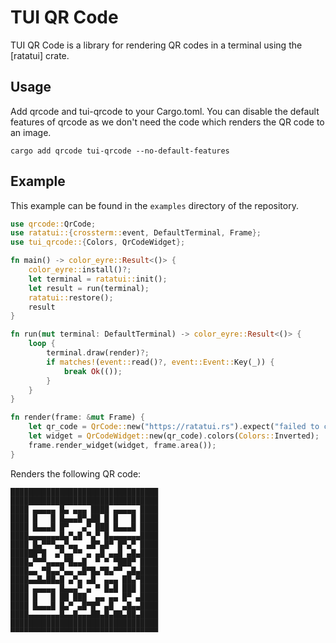 # TUI QR Code

<!-- cargo-rdme start -->

TUI QR Code is a library for rendering QR codes in a terminal using the [ratatui] crate.

## Usage

Add qrcode and tui-qrcode to your Cargo.toml. You can disable the default features of qrcode as
we don't need the code which renders the QR code to an image.

```shell
cargo add qrcode tui-qrcode --no-default-features
```

## Example

This example can be found in the `examples` directory of the repository.

```rust
use qrcode::QrCode;
use ratatui::{crossterm::event, DefaultTerminal, Frame};
use tui_qrcode::{Colors, QrCodeWidget};

fn main() -> color_eyre::Result<()> {
    color_eyre::install()?;
    let terminal = ratatui::init();
    let result = run(terminal);
    ratatui::restore();
    result
}

fn run(mut terminal: DefaultTerminal) -> color_eyre::Result<()> {
    loop {
        terminal.draw(render)?;
        if matches!(event::read()?, event::Event::Key(_)) {
            break Ok(());
        }
    }
}

fn render(frame: &mut Frame) {
    let qr_code = QrCode::new("https://ratatui.rs").expect("failed to create QR code");
    let widget = QrCodeWidget::new(qr_code).colors(Colors::Inverted);
    frame.render_widget(widget, frame.area());
}
```

Renders the following QR code:

```text
█████████████████████████████████
█████████████████████████████████
████ ▄▄▄▄▄ █▄ ▄▄▄ ████ ▄▄▄▄▄ ████
████ █   █ █▄▄▄█▀▄██ █ █   █ ████
████ █▄▄▄█ █▀   ▄▀ ███ █▄▄▄█ ████
████▄▄▄▄▄▄▄█▄▀▄█ ▀▄▀ █▄▄▄▄▄▄▄████
████ █▄▀▀▀▄▄▀▄▄  ▄█▀▄█▀ █▀▄▀ ████
██████▀█  ▄▀▄▄▀▀ ▄ ▄█ ▄▄█ ▄█▄████
████▄▀▀▀▄▄▄▄▀█▄▄█  ▀ ▀ ▀███▀ ████
████▄▄ ▀█▄▄▀▄▄ ▄█▀█▄▀█▄▀▀ ▄█▄████
████▄▄█▄██▄█ ▄▀▄ ▄█  ▄▄▄ ██▄▀████
████ ▄▄▄▄▄ █▄▄▄▀ ▄ ▀ █▄█ ███ ████
████ █   █ ██ ███  ▄▄ ▄▄ █▀ ▄████
████ █▄▄▄█ █▄▀ ▄█▀█▀ ▄█  ▄█▄▄████
████▄▄▄▄▄▄▄█▄▄█▄▄▄██▄█▄██▄██▄████
█████████████████████████████████
▀▀▀▀▀▀▀▀▀▀▀▀▀▀▀▀▀▀▀▀▀▀▀▀▀▀▀▀▀▀▀▀▀    
```

<!-- cargo-rdme end -->

